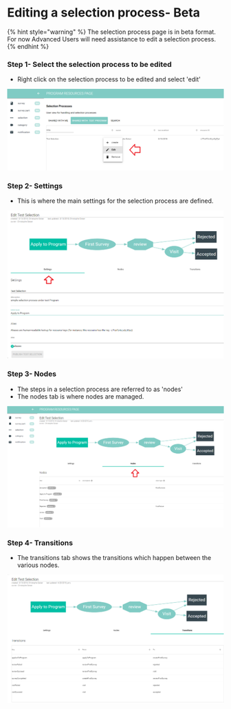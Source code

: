 # Editing a selection process- Beta

{% hint style="warning" %}
The selection process page is in beta format.  For now Advanced Users will need assistance to edit a selection process.
{% endhint %}

### Step 1- Select the selection process to be edited

* Right click on the selection process to be edited and select 'edit'

![](../../../../.gitbook/assets/image%20%28120%29.png)

### Step 2- Settings 

* This is where the main settings for the selection process are defined.

![](../../../../.gitbook/assets/image%20%2851%29.png)

### Step 3- Nodes

* The steps in a selection process are referred to as 'nodes'
* The nodes tab is where nodes are managed. 

![](../../../../.gitbook/assets/image%20%2846%29.png)

### Step 4- Transitions

* The transitions tab shows the transitions which happen between the various nodes.

![](../../../../.gitbook/assets/image%20%28109%29.png)

